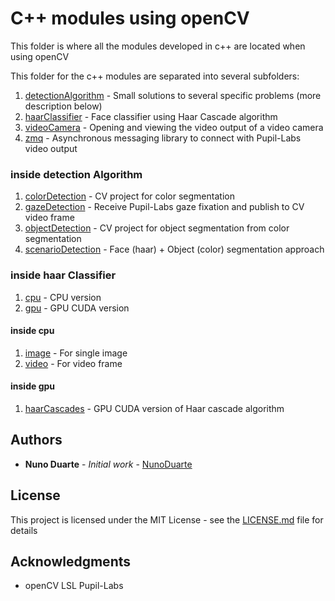 # C++ modules using openCV

This folder is where all the modules developed in c++ are located when using openCV

This folder for the c++ modules are separated into several subfolders:
1. [detectionAlgorithm](https://github.com/NunoDuarte/openCVdevelop/tree/master/cpp/detectionAlgorithm) - Small solutions to several specific problems (more description below)
2. [haarClassifier](https://github.com/NunoDuarte/openCVdevelop/tree/master/cpp/haarClassifier) - Face classifier using Haar Cascade algorithm
3. [videoCamera](https://github.com/NunoDuarte/openCVdevelop/tree/master/cpp/videoCamera) - Opening and viewing the video output of a video camera
4. [zmq](https://github.com/NunoDuarte/openCVdevelop/tree/master/cpp/zmq) - Asynchronous messaging library to connect with Pupil-Labs video output

### inside detection Algorithm
1. [colorDetection](https://github.com/NunoDuarte/openCVdevelop/tree/master/cpp/detectionAlgorithm/colorDetection) - CV project for color segmentation
2. [gazeDetection](https://github.com/NunoDuarte/openCVdevelop/tree/master/cpp/detectionAlgorithm/gazeDetection) - Receive Pupil-Labs gaze fixation and publish to CV video frame
3. [objectDetection](https://github.com/NunoDuarte/openCVdevelop/tree/master/cpp/detectionAlgorithm/objectDetection) - CV project for object segmentation from color segmentation
4. [scenarioDetection](https://github.com/NunoDuarte/openCVdevelop/tree/master/cpp/detectionAlgorithm/scenarioDetection) - Face (haar) + Object (color) segmentation approach

### inside haar Classifier
1. [cpu](https://github.com/NunoDuarte/openCVdevelop/tree/master/cpp/haarClassifier/cpu) - CPU version
2. [gpu](https://github.com/NunoDuarte/openCVdevelop/tree/master/cpp/haarClassifier/gpu) - GPU CUDA version

#### inside cpu 
1. [image](https://github.com/NunoDuarte/openCVdevelop/tree/master/cpp/haarClassifier/cpu/image) - For single image
2. [video](https://github.com/NunoDuarte/openCVdevelop/tree/master/cpp/haarClassifier/cpu/video) - For video frame

#### inside gpu 
1. [haarCascades](https://github.com/NunoDuarte/openCVdevelop/tree/master/cpp/haarClassifier/gpu/haarCascades) -  GPU CUDA version of Haar cascade algorithm

## Authors

* **Nuno Duarte** - *Initial work* - [NunoDuarte](https://github.com/NunoDuarte)


## License

This project is licensed under the MIT License - see the [LICENSE.md](LICENSE.md) file for details

## Acknowledgments

* openCV LSL Pupil-Labs
